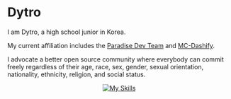 # Dytro
I am Dytro, a high school junior in Korea.

My current affiliation includes the [Paradise Dev Team](https://github.com/ParadiseDevTeam) and [MC-Dashify](https://github.com/MC-Dashify). 

I advocate a better open source community where everybody can commit freely regardless of their age, race, sex, gender, sexual orientation, nationality, ethnicity, religion, and social status. 

<p align="center">
  <a href="https://skillicons.dev">
    <img src="https://skillicons.dev/icons?i=ae,discord,github,gradle,idea,java,js,kotlin,nextjs,nodejs,ps,pr,react,rust" alt="My Skills" />
  </a>
</p>
